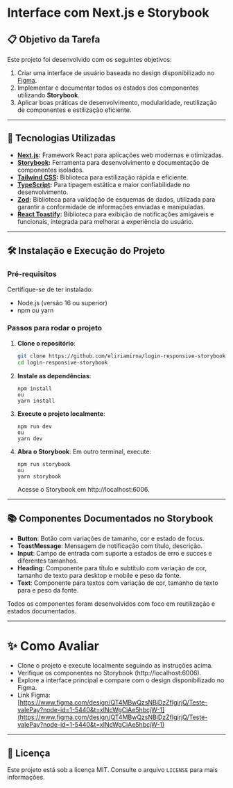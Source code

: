 # Interface com Next.js e Storybook

## 📋 **Objetivo da Tarefa**

Este projeto foi desenvolvido com os seguintes objetivos:
1. Criar uma interface de usuário baseada no design disponibilizado no [Figma](#).
2. Implementar e documentar todos os estados dos componentes utilizando **Storybook**.
3. Aplicar boas práticas de desenvolvimento, modularidade, reutilização de componentes e estilização eficiente.

---

## 🚀 **Tecnologias Utilizadas**

- **[Next.js](https://nextjs.org/):** Framework React para aplicações web modernas e otimizadas.
- **[Storybook](https://storybook.js.org/):** Ferramenta para desenvolvimento e documentação de componentes isolados.
- **[Tailwind CSS](https://tailwindcss.com/):** Biblioteca para estilização rápida e eficiente.
- **[TypeScript](https://www.typescriptlang.org/):** Para tipagem estática e maior confiabilidade no desenvolvimento.
-  **[Zod](https://zod.dev/):**  Biblioteca para validação de esquemas de dados, utilizada para garantir a conformidade de informações enviadas e manipuladas. 
- **[React Toastify](https://www.npmjs.com/package/react-toastify):** Biblioteca para exibição de notificações amigáveis e funcionais, integrada para melhorar a experiência do usuário.

---

## 🛠️ **Instalação e Execução do Projeto**

### **Pré-requisitos**
Certifique-se de ter instalado:
- Node.js (versão 16 ou superior)
- npm ou yarn

### **Passos para rodar o projeto**

1. **Clone o repositório**:
   ```bash
   git clone https://github.com/eliriamirna/login-responsive-storybook
   cd login-responsive-storybook

2. **Instale as dependências**:
	```
	npm install
	ou
	yarn install
	```
3. **Execute o projeto localmente**:
	```
	npm run dev 
	ou
	yarn dev
	```
4. **Abra o Storybook**: Em outro terminal, execute:
	```
	npm run storybook
	ou
	yarn storybook
	```
	Acesse o Storybook em http://localhost:6006.
	
---
## 📚 **Componentes Documentados no Storybook**

-   **Button**: Botão com variações de tamanho, cor e estado de focus.
-   **ToastMessage**: Mensagem de notificação com título, descrição.
-   **Input**: Campo de entrada com suporte a estados de erro e succes e diferentes tamanhos.
-   **Heading**: Componente para título e subtítulo com variação de cor, tamanho de texto para desktop e mobile e peso da fonte.
-  **Text**: Componente para textos com variação de cor, tamanho de texto para e peso da fonte.

Todos os componentes foram desenvolvidos com foco em reutilização e estados documentados.

---

# ✨ **Como Avaliar**

-   Clone o projeto e execute localmente seguindo as instruções acima.
-   Verifique os componentes no Storybook (http://localhost:6006).
-   Explore a interface principal e compare com o design disponibilizado no Figma.
- Link Figma: [https://www.figma.com/design/QT4MBwQzsNBiDzZfIgirjQ/Teste-valePay?node-id=1-5440&t=xINcWgCiAe5hbcjW-1](https://www.figma.com/design/QT4MBwQzsNBiDzZfIgirjQ/Teste-valePay?node-id=1-5440&t=xINcWgCiAe5hbcjW-1)

---
## 📄 **Licença**

Este projeto está sob a licença MIT. Consulte o arquivo `LICENSE` para mais informações.